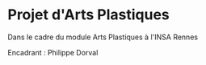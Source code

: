 # Projet d'Arts Plastiques

Dans le cadre du module Arts Plastiques à l'INSA Rennes

Encadrant : Philippe Dorval